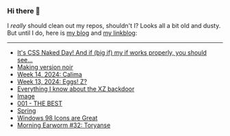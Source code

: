 ### Hi there 👋

I _really_ should clean out my repos, shouldn't I? Looks all a bit old and dusty. But until I do, here is [my blog](https://lostfocus.de/) and [my linkblog](https://dominikschwind.com/links):

--- 

<!-- POST-LIST:START -->
- [It&#39;s CSS Naked Day! And if &lpar;big if&rpar; my if works properly, you should see…](https://lostfocus.de/2024/04/08/232838/)
- [Making version noir](https://anhvn.com/posts/2024/making-version-noir/)
- [Week 14, 2024: Calima](https://lostfocus.de/2024/04/07/week-14-2024-calima/)
- [Week 13, 2024: Eggs! Z?](https://lostfocus.de/2024/03/31/week-13-2024-eggs-z/)
- [Everything I know about the XZ backdoor](https://boehs.org/node/everything-i-know-about-the-xz-backdoor)
- [Image](https://lostfocus.de/2024/03/30/232815/)
- [001 - THE BEST](https://www.youtube.com/watch?v=O3ZQM0M0S0k)
- [Spring](https://lostfocus.de/2024/03/28/232808/)
- [Windows 98 Icons are Great](https://alexmeub.com/old-windows-icons/)
- [Morning Earworm #32: Toryanse](https://lostfocus.de/2024/03/27/morning-earworm-32-toryanse/)
<!-- POST-LIST:END -->

<!--
**lostfocus/lostfocus** is a ✨ _special_ ✨ repository because its `README.md` (this file) appears on your GitHub profile.

Here are some ideas to get you started:

- 🔭 I’m currently working on ...
- 🌱 I’m currently learning ...
- 👯 I’m looking to collaborate on ...
- 🤔 I’m looking for help with ...
- 💬 Ask me about ...
- 📫 How to reach me: ...
- 😄 Pronouns: ...
- ⚡ Fun fact: ...
-->
